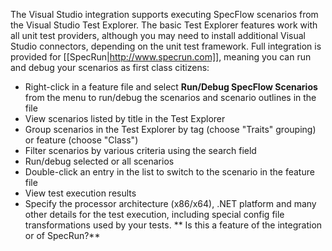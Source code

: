 The Visual Studio integration supports executing SpecFlow scenarios from the Visual Studio Test Explorer. The basic Test Explorer features work with all unit test providers, although you may need to install additional Visual Studio connectors, depending on the unit test framework. Full integration is provided for [[SpecRun|http://www.specrun.com]], meaning you can run and debug your scenarios as first class citizens:

* Right-click in a feature file and select **Run/Debug SpecFlow Scenarios** from the menu to run/debug the scenarios and scenario outlines in the file
* View scenarios listed by title in the Test Explorer
* Group scenarios in the Test Explorer by tag (choose "Traits" grouping) or feature (choose "Class")
* Filter scenarios by various criteria using the search field
* Run/debug selected or all scenarios
* Double-click an entry in the list to switch to the scenario in the feature file
* View test execution results
* Specify the processor architecture (x86/x64), .NET platform and many other details for the test execution, including special config file transformations used by your tests.
** Is this a feature of the integration or of SpecRun?**